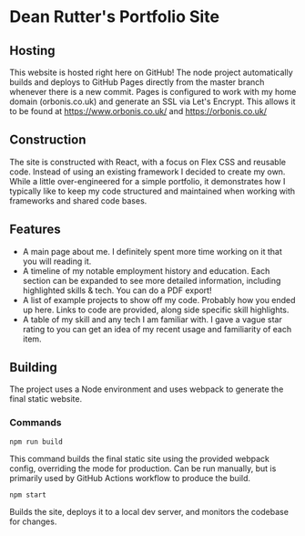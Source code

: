 # Dean Rutter's Portfolio Site

## Hosting
This website is hosted right here on GitHub! The node project automatically builds and deploys to 
GitHub Pages directly from the master branch whenever there is a new commit.
Pages is configured to work with my home domain (orbonis.co.uk) and generate an SSL via Let's Encrypt.
This allows it to be found at https://www.orbonis.co.uk/ and https://orbonis.co.uk/

## Construction
The site is constructed with React, with a focus on Flex CSS and reusable code. Instead of using an 
existing framework I decided to create my own. While a little over-engineered for a simple portfolio, it 
demonstrates how I typically like to keep my code structured and maintained when working with frameworks 
and shared code bases.

## Features
- A main page about me. I definitely spent more time working on it that you will reading it.
- A timeline of my notable employment history and education. Each section can be expanded to see more
detailed information, including highlighted skills & tech. You can do a PDF export! 
- A list of example projects to show off my code. Probably how you ended up here. Links to code are
provided, along side specific skill highlights.
- A table of my skill and any tech I am familiar with. I gave a vague star rating to you can get an idea
of my recent usage and familiarity of each item.

## Building
The project uses a Node environment and uses webpack to generate the final static website. 
### Commands
```
npm run build
```
This command builds the final static site using the provided webpack config, overriding the mode for production. 
Can be run manually, but is primarily used by GitHub Actions workflow to produce the build.

```
npm start
```
Builds the site, deploys it to a local dev server, and monitors the codebase for changes.
